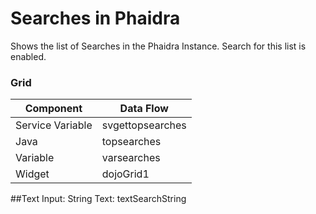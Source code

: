 # Searches in Phaidra




Shows the list of Searches in the Phaidra Instance. Search for this list is enabled.

### Grid


|Component | Data Flow |
| -- | -- |
|Service Variable | svgettopsearches |
|Java| topsearches |
|Variable| varsearches |
|Widget | dojoGrid1 |


##Text Input: String
Text: textSearchString